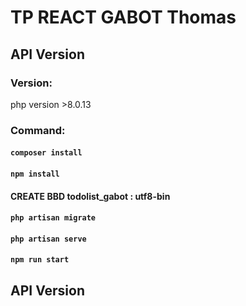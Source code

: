 
# TP REACT GABOT Thomas

## API Version

### Version:
php version >8.0.13

### Command:
#### `composer install`
#### `npm install`
#### CREATE BBD todolist_gabot : utf8-bin
#### `php artisan migrate`
#### `php artisan serve`
#### `npm run start`


## API Version
